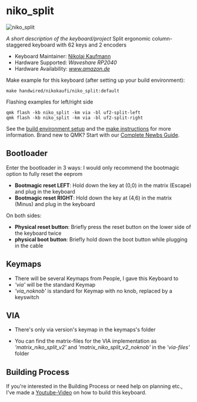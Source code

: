 # niko_split

![niko_split](https://i.imgur.com/fK2t78j.jpeg)

*A short description of the keyboard/project*
Split ergonomic column-staggered keyboard with 62 keys and 2 encoders

* Keyboard Maintainer: [Nikolaj Kaufmann](https://github.com/NikoKaufi)
* Hardware Supported: *Waveshare RP2040*
* Hardware Availability: *www.amazon.de*

Make example for this keyboard (after setting up your build environment):

    make handwired/nikokaufi/niko_split:default

Flashing examples for left/right side

    qmk flash -kb niko_split -km via -bl uf2-split-left
    qmk flash -kb niko_split -km via -bl uf2-split-right

See the [build environment setup](https://docs.qmk.fm/#/getting_started_build_tools) and the [make instructions](https://docs.qmk.fm/#/getting_started_make_guide) for more information. Brand new to QMK? Start with our [Complete Newbs Guide](https://docs.qmk.fm/#/newbs).

## Bootloader

Enter the bootloader in 3 ways:
I would only recommend the bootmagic option to fully reset the eeprom

* **Bootmagic reset LEFT**: Hold down the key at (0,0) in the matrix (Escape) and plug in the keyboard
* **Bootmagic reset RIGHT**: Hold down the key at (4,6) in the matrix (Minus) and plug in the keyboard

On both sides:
* **Physical reset button**: Briefly press the reset button on the lower side of the keyboard twice
* **physical boot button**: Briefly hold down the boot button while plugging in the cable

## Keymaps
* There will be several Keymaps from People, I gave this Keyboard to
* _'via'_ will be the standard Keymap
* _'via_noknob'_ is standard for Keymap with no knob, replaced by a keyswitch

## VIA
* There's only via version's keymap in the keymaps's folder

* You can find the matrix-files for the VIA implementation as _'matrix_niko_split_v2'_ and _'matrix_niko_split_v2_noknob'_ in the _'via-files'_ folder

## Building Process

If you're interested in the Building Process or need help on planning etc., I've made a [Youtube-Video](https://www.youtube.com/watch?v=oRykmV-ImSI&t=30s&pp=ygUobmlrb2xhaiBrYXVmbWFubiBob3cgdG8gYnVpbGQgYSBrZXlib2FyZA%3D%3D) on how to build this keyboard.